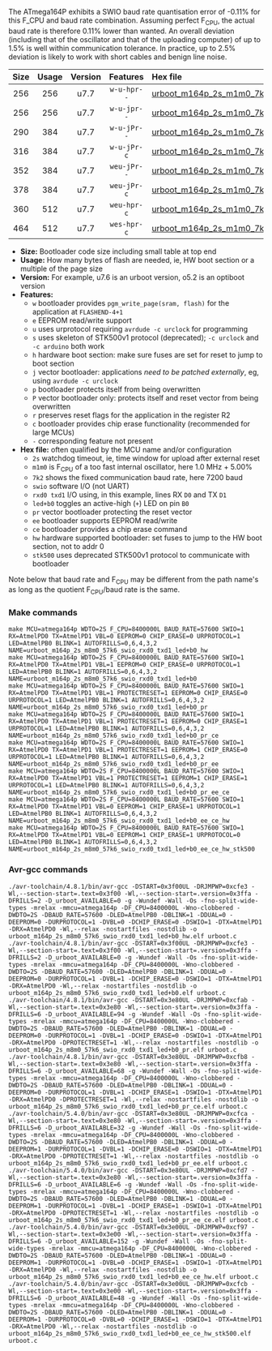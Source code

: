 The ATmega164P exhibits a SWIO baud rate quantisation error of -0.11% for this F_CPU and baud rate combination. Assuming perfect F<sub>CPU</sub>, the actual baud rate is therefore 0.11% lower than wanted. An overall deviation (including that of the oscillator and that of the uploading computer) of up to 1.5% is well within communication tolerance. In practice, up to 2.5% deviation is likely to work with short cables and benign line noise.

|Size|Usage|Version|Features|Hex file|
|:-:|:-:|:-:|:-:|:--|
|256|256|u7.7|`w-u-hpr--`|[urboot_m164p_2s_m1m0_7k2_swio_rxd0_txd1_led+b0_hw.hex](https://raw.githubusercontent.com/stefanrueger/urboot.hex/main/u7.7/mcus/atmega164p/watchdog_2_s/internal_oscillator_m%2B5.00%25/%2B1m000000_hz/%2B%2B%2B7k2_baud/uart0_rxd0_txd1/led%2Bb0/urboot_m164p_2s_m1m0_7k2_swio_rxd0_txd1_led%2Bb0_hw.hex)|
|256|256|u7.7|`w-u-jpr--`|[urboot_m164p_2s_m1m0_7k2_swio_rxd0_txd1_led+b0.hex](https://raw.githubusercontent.com/stefanrueger/urboot.hex/main/u7.7/mcus/atmega164p/watchdog_2_s/internal_oscillator_m%2B5.00%25/%2B1m000000_hz/%2B%2B%2B7k2_baud/uart0_rxd0_txd1/led%2Bb0/urboot_m164p_2s_m1m0_7k2_swio_rxd0_txd1_led%2Bb0.hex)|
|290|384|u7.7|`w-u-jPr--`|[urboot_m164p_2s_m1m0_7k2_swio_rxd0_txd1_led+b0_pr.hex](https://raw.githubusercontent.com/stefanrueger/urboot.hex/main/u7.7/mcus/atmega164p/watchdog_2_s/internal_oscillator_m%2B5.00%25/%2B1m000000_hz/%2B%2B%2B7k2_baud/uart0_rxd0_txd1/led%2Bb0/urboot_m164p_2s_m1m0_7k2_swio_rxd0_txd1_led%2Bb0_pr.hex)|
|316|384|u7.7|`w-u-jPr-c`|[urboot_m164p_2s_m1m0_7k2_swio_rxd0_txd1_led+b0_pr_ce.hex](https://raw.githubusercontent.com/stefanrueger/urboot.hex/main/u7.7/mcus/atmega164p/watchdog_2_s/internal_oscillator_m%2B5.00%25/%2B1m000000_hz/%2B%2B%2B7k2_baud/uart0_rxd0_txd1/led%2Bb0/urboot_m164p_2s_m1m0_7k2_swio_rxd0_txd1_led%2Bb0_pr_ce.hex)|
|352|384|u7.7|`weu-jPr--`|[urboot_m164p_2s_m1m0_7k2_swio_rxd0_txd1_led+b0_pr_ee.hex](https://raw.githubusercontent.com/stefanrueger/urboot.hex/main/u7.7/mcus/atmega164p/watchdog_2_s/internal_oscillator_m%2B5.00%25/%2B1m000000_hz/%2B%2B%2B7k2_baud/uart0_rxd0_txd1/led%2Bb0/urboot_m164p_2s_m1m0_7k2_swio_rxd0_txd1_led%2Bb0_pr_ee.hex)|
|378|384|u7.7|`weu-jPr-c`|[urboot_m164p_2s_m1m0_7k2_swio_rxd0_txd1_led+b0_pr_ee_ce.hex](https://raw.githubusercontent.com/stefanrueger/urboot.hex/main/u7.7/mcus/atmega164p/watchdog_2_s/internal_oscillator_m%2B5.00%25/%2B1m000000_hz/%2B%2B%2B7k2_baud/uart0_rxd0_txd1/led%2Bb0/urboot_m164p_2s_m1m0_7k2_swio_rxd0_txd1_led%2Bb0_pr_ee_ce.hex)|
|360|512|u7.7|`weu-hpr-c`|[urboot_m164p_2s_m1m0_7k2_swio_rxd0_txd1_led+b0_ee_ce_hw.hex](https://raw.githubusercontent.com/stefanrueger/urboot.hex/main/u7.7/mcus/atmega164p/watchdog_2_s/internal_oscillator_m%2B5.00%25/%2B1m000000_hz/%2B%2B%2B7k2_baud/uart0_rxd0_txd1/led%2Bb0/urboot_m164p_2s_m1m0_7k2_swio_rxd0_txd1_led%2Bb0_ee_ce_hw.hex)|
|464|512|u7.7|`wes-hpr-c`|[urboot_m164p_2s_m1m0_7k2_swio_rxd0_txd1_led+b0_ee_ce_hw_stk500.hex](https://raw.githubusercontent.com/stefanrueger/urboot.hex/main/u7.7/mcus/atmega164p/watchdog_2_s/internal_oscillator_m%2B5.00%25/%2B1m000000_hz/%2B%2B%2B7k2_baud/uart0_rxd0_txd1/led%2Bb0/urboot_m164p_2s_m1m0_7k2_swio_rxd0_txd1_led%2Bb0_ee_ce_hw_stk500.hex)|

- **Size:** Bootloader code size including small table at top end
- **Usage:** How many bytes of flash are needed, ie, HW boot section or a multiple of the page size
- **Version:** For example, u7.6 is an urboot version, o5.2 is an optiboot version
- **Features:**
  + `w` bootloader provides `pgm_write_page(sram, flash)` for the application at `FLASHEND-4+1`
  + `e` EEPROM read/write support
  + `u` uses urprotocol requiring `avrdude -c urclock` for programming
  + `s` uses skeleton of STK500v1 protocol (deprecated); `-c urclock` and `-c arduino` both work
  + `h` hardware boot section: make sure fuses are set for reset to jump to boot section
  + `j` vector bootloader: applications *need to be patched externally*, eg, using `avrdude -c urclock`
  + `p` bootloader protects itself from being overwritten
  + `P` vector bootloader only: protects itself and reset vector from being overwritten
  + `r` preserves reset flags for the application in the register R2
  + `c` bootloader provides chip erase functionality (recommended for large MCUs)
  + `-` corresponding feature not present
- **Hex file:** often qualified by the MCU name and/or configuration
  + `2s` watchdog timeout, ie, time window for upload after external reset
  + `m1m0` is F<sub>CPU</sub> of a too fast internal oscillator, here 1.0 MHz + 5.00%
  + `7k2` shows the fixed communication baud rate, here 7200 baud
  + `swio` software I/O (not UART)
  + `rxd0 txd1` I/O using, in this example, lines RX `D0` and TX `D1`
  + `led+b0` toggles an active-high (`+`) LED on pin `B0`
  + `pr` vector bootloader protecting the reset vector
  + `ee` bootloader supports EEPROM read/write
  + `ce` bootloader provides a chip erase command
  + `hw` hardware supported bootloader: set fuses to jump to the HW boot section, not to addr 0
  + `stk500` uses deprecated STK500v1 protocol to communicate with bootloader


Note below that baud rate and F<sub>CPU</sub> may be different from the path name's as long as the quotient F<sub>CPU</sub>/baud rate is the same.

### Make commands
```
make MCU=atmega164p WDTO=2S F_CPU=8400000L BAUD_RATE=57600 SWIO=1 RX=AtmelPD0 TX=AtmelPD1 VBL=0 EEPROM=0 CHIP_ERASE=0 URPROTOCOL=1 LED=AtmelPB0 BLINK=1 AUTOFRILLS=0,6,4,3,2 NAME=urboot_m164p_2s_m8m0_57k6_swio_rxd0_txd1_led+b0_hw
make MCU=atmega164p WDTO=2S F_CPU=8400000L BAUD_RATE=57600 SWIO=1 RX=AtmelPD0 TX=AtmelPD1 VBL=1 EEPROM=0 CHIP_ERASE=0 URPROTOCOL=1 LED=AtmelPB0 BLINK=1 AUTOFRILLS=0,6,4,3,2 NAME=urboot_m164p_2s_m8m0_57k6_swio_rxd0_txd1_led+b0
make MCU=atmega164p WDTO=2S F_CPU=8400000L BAUD_RATE=57600 SWIO=1 RX=AtmelPD0 TX=AtmelPD1 VBL=1 PROTECTRESET=1 EEPROM=0 CHIP_ERASE=0 URPROTOCOL=1 LED=AtmelPB0 BLINK=1 AUTOFRILLS=0,6,4,3,2 NAME=urboot_m164p_2s_m8m0_57k6_swio_rxd0_txd1_led+b0_pr
make MCU=atmega164p WDTO=2S F_CPU=8400000L BAUD_RATE=57600 SWIO=1 RX=AtmelPD0 TX=AtmelPD1 VBL=1 PROTECTRESET=1 EEPROM=0 CHIP_ERASE=1 URPROTOCOL=1 LED=AtmelPB0 BLINK=1 AUTOFRILLS=0,6,4,3,2 NAME=urboot_m164p_2s_m8m0_57k6_swio_rxd0_txd1_led+b0_pr_ce
make MCU=atmega164p WDTO=2S F_CPU=8400000L BAUD_RATE=57600 SWIO=1 RX=AtmelPD0 TX=AtmelPD1 VBL=1 PROTECTRESET=1 EEPROM=1 CHIP_ERASE=0 URPROTOCOL=1 LED=AtmelPB0 BLINK=1 AUTOFRILLS=0,6,4,3,2 NAME=urboot_m164p_2s_m8m0_57k6_swio_rxd0_txd1_led+b0_pr_ee
make MCU=atmega164p WDTO=2S F_CPU=8400000L BAUD_RATE=57600 SWIO=1 RX=AtmelPD0 TX=AtmelPD1 VBL=1 PROTECTRESET=1 EEPROM=1 CHIP_ERASE=1 URPROTOCOL=1 LED=AtmelPB0 BLINK=1 AUTOFRILLS=0,6,4,3,2 NAME=urboot_m164p_2s_m8m0_57k6_swio_rxd0_txd1_led+b0_pr_ee_ce
make MCU=atmega164p WDTO=2S F_CPU=8400000L BAUD_RATE=57600 SWIO=1 RX=AtmelPD0 TX=AtmelPD1 VBL=0 EEPROM=1 CHIP_ERASE=1 URPROTOCOL=1 LED=AtmelPB0 BLINK=1 AUTOFRILLS=0,6,4,3,2 NAME=urboot_m164p_2s_m8m0_57k6_swio_rxd0_txd1_led+b0_ee_ce_hw
make MCU=atmega164p WDTO=2S F_CPU=8400000L BAUD_RATE=57600 SWIO=1 RX=AtmelPD0 TX=AtmelPD1 VBL=0 EEPROM=1 CHIP_ERASE=1 URPROTOCOL=0 LED=AtmelPB0 BLINK=1 AUTOFRILLS=0,6,4,3,2 NAME=urboot_m164p_2s_m8m0_57k6_swio_rxd0_txd1_led+b0_ee_ce_hw_stk500
```

### Avr-gcc commands
```
./avr-toolchain/4.8.1/bin/avr-gcc -DSTART=0x3f00UL -DRJMPWP=0xcfe3 -Wl,--section-start=.text=0x3f00 -Wl,--section-start=.version=0x3ffa -DFRILLS=2 -D_urboot_AVAILABLE=0 -g -Wundef -Wall -Os -fno-split-wide-types -mrelax -mmcu=atmega164p -DF_CPU=8400000L -Wno-clobbered -DWDTO=2S -DBAUD_RATE=57600 -DLED=AtmelPB0 -DBLINK=1 -DDUAL=0 -DEEPROM=0 -DURPROTOCOL=1 -DVBL=0 -DCHIP_ERASE=0 -DSWIO=1 -DTX=AtmelPD1 -DRX=AtmelPD0 -Wl,--relax -nostartfiles -nostdlib -o urboot_m164p_2s_m8m0_57k6_swio_rxd0_txd1_led+b0_hw.elf urboot.c
./avr-toolchain/4.8.1/bin/avr-gcc -DSTART=0x3f00UL -DRJMPWP=0xcfe3 -Wl,--section-start=.text=0x3f00 -Wl,--section-start=.version=0x3ffa -DFRILLS=2 -D_urboot_AVAILABLE=0 -g -Wundef -Wall -Os -fno-split-wide-types -mrelax -mmcu=atmega164p -DF_CPU=8400000L -Wno-clobbered -DWDTO=2S -DBAUD_RATE=57600 -DLED=AtmelPB0 -DBLINK=1 -DDUAL=0 -DEEPROM=0 -DURPROTOCOL=1 -DVBL=1 -DCHIP_ERASE=0 -DSWIO=1 -DTX=AtmelPD1 -DRX=AtmelPD0 -Wl,--relax -nostartfiles -nostdlib -o urboot_m164p_2s_m8m0_57k6_swio_rxd0_txd1_led+b0.elf urboot.c
./avr-toolchain/4.8.1/bin/avr-gcc -DSTART=0x3e80UL -DRJMPWP=0xcfab -Wl,--section-start=.text=0x3e80 -Wl,--section-start=.version=0x3ffa -DFRILLS=6 -D_urboot_AVAILABLE=94 -g -Wundef -Wall -Os -fno-split-wide-types -mrelax -mmcu=atmega164p -DF_CPU=8400000L -Wno-clobbered -DWDTO=2S -DBAUD_RATE=57600 -DLED=AtmelPB0 -DBLINK=1 -DDUAL=0 -DEEPROM=0 -DURPROTOCOL=1 -DVBL=1 -DCHIP_ERASE=0 -DSWIO=1 -DTX=AtmelPD1 -DRX=AtmelPD0 -DPROTECTRESET=1 -Wl,--relax -nostartfiles -nostdlib -o urboot_m164p_2s_m8m0_57k6_swio_rxd0_txd1_led+b0_pr.elf urboot.c
./avr-toolchain/4.8.1/bin/avr-gcc -DSTART=0x3e80UL -DRJMPWP=0xcfb8 -Wl,--section-start=.text=0x3e80 -Wl,--section-start=.version=0x3ffa -DFRILLS=6 -D_urboot_AVAILABLE=68 -g -Wundef -Wall -Os -fno-split-wide-types -mrelax -mmcu=atmega164p -DF_CPU=8400000L -Wno-clobbered -DWDTO=2S -DBAUD_RATE=57600 -DLED=AtmelPB0 -DBLINK=1 -DDUAL=0 -DEEPROM=0 -DURPROTOCOL=1 -DVBL=1 -DCHIP_ERASE=1 -DSWIO=1 -DTX=AtmelPD1 -DRX=AtmelPD0 -DPROTECTRESET=1 -Wl,--relax -nostartfiles -nostdlib -o urboot_m164p_2s_m8m0_57k6_swio_rxd0_txd1_led+b0_pr_ce.elf urboot.c
./avr-toolchain/5.4.0/bin/avr-gcc -DSTART=0x3e80UL -DRJMPWP=0xcfca -Wl,--section-start=.text=0x3e80 -Wl,--section-start=.version=0x3ffa -DFRILLS=6 -D_urboot_AVAILABLE=32 -g -Wundef -Wall -Os -fno-split-wide-types -mrelax -mmcu=atmega164p -DF_CPU=8400000L -Wno-clobbered -DWDTO=2S -DBAUD_RATE=57600 -DLED=AtmelPB0 -DBLINK=1 -DDUAL=0 -DEEPROM=1 -DURPROTOCOL=1 -DVBL=1 -DCHIP_ERASE=0 -DSWIO=1 -DTX=AtmelPD1 -DRX=AtmelPD0 -DPROTECTRESET=1 -Wl,--relax -nostartfiles -nostdlib -o urboot_m164p_2s_m8m0_57k6_swio_rxd0_txd1_led+b0_pr_ee.elf urboot.c
./avr-toolchain/5.4.0/bin/avr-gcc -DSTART=0x3e80UL -DRJMPWP=0xcfd7 -Wl,--section-start=.text=0x3e80 -Wl,--section-start=.version=0x3ffa -DFRILLS=6 -D_urboot_AVAILABLE=6 -g -Wundef -Wall -Os -fno-split-wide-types -mrelax -mmcu=atmega164p -DF_CPU=8400000L -Wno-clobbered -DWDTO=2S -DBAUD_RATE=57600 -DLED=AtmelPB0 -DBLINK=1 -DDUAL=0 -DEEPROM=1 -DURPROTOCOL=1 -DVBL=1 -DCHIP_ERASE=1 -DSWIO=1 -DTX=AtmelPD1 -DRX=AtmelPD0 -DPROTECTRESET=1 -Wl,--relax -nostartfiles -nostdlib -o urboot_m164p_2s_m8m0_57k6_swio_rxd0_txd1_led+b0_pr_ee_ce.elf urboot.c
./avr-toolchain/5.4.0/bin/avr-gcc -DSTART=0x3e00UL -DRJMPWP=0xcf97 -Wl,--section-start=.text=0x3e00 -Wl,--section-start=.version=0x3ffa -DFRILLS=6 -D_urboot_AVAILABLE=152 -g -Wundef -Wall -Os -fno-split-wide-types -mrelax -mmcu=atmega164p -DF_CPU=8400000L -Wno-clobbered -DWDTO=2S -DBAUD_RATE=57600 -DLED=AtmelPB0 -DBLINK=1 -DDUAL=0 -DEEPROM=1 -DURPROTOCOL=1 -DVBL=0 -DCHIP_ERASE=1 -DSWIO=1 -DTX=AtmelPD1 -DRX=AtmelPD0 -Wl,--relax -nostartfiles -nostdlib -o urboot_m164p_2s_m8m0_57k6_swio_rxd0_txd1_led+b0_ee_ce_hw.elf urboot.c
./avr-toolchain/5.4.0/bin/avr-gcc -DSTART=0x3e00UL -DRJMPWP=0xcfcb -Wl,--section-start=.text=0x3e00 -Wl,--section-start=.version=0x3ffa -DFRILLS=6 -D_urboot_AVAILABLE=48 -g -Wundef -Wall -Os -fno-split-wide-types -mrelax -mmcu=atmega164p -DF_CPU=8400000L -Wno-clobbered -DWDTO=2S -DBAUD_RATE=57600 -DLED=AtmelPB0 -DBLINK=1 -DDUAL=0 -DEEPROM=1 -DURPROTOCOL=0 -DVBL=0 -DCHIP_ERASE=1 -DSWIO=1 -DTX=AtmelPD1 -DRX=AtmelPD0 -Wl,--relax -nostartfiles -nostdlib -o urboot_m164p_2s_m8m0_57k6_swio_rxd0_txd1_led+b0_ee_ce_hw_stk500.elf urboot.c
```

